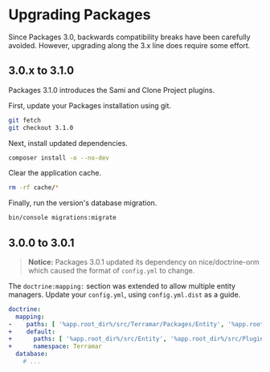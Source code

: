 Upgrading Packages
==================

Since Packages 3.0, backwards compatibility breaks have been carefully avoided. However, upgrading along the 3.x line
does require some effort.


## 3.0.x to 3.1.0

Packages 3.1.0 introduces the Sami and Clone Project plugins.

First, update your Packages installation using git.

```bash
git fetch
git checkout 3.1.0
```

Next, install updated dependencies.

```bash
composer install -o --no-dev
```

Clear the application cache.

```bash
rm -rf cache/*
```

Finally, run the version's database migration.

```bash
bin/console migrations:migrate
```


## 3.0.0 to 3.0.1

> **Notice:** Packages 3.0.1 updated its dependency on nice/doctrine-orm which caused the format of `config.yml` to change.

The `doctrine:mapping:` section was extended to allow multiple entity managers. Update your `config.yml`,
using `config.yml.dist` as a guide.

```yml
doctrine:
  mapping:
-    paths: [ '%app.root_dir%/src/Terramar/Packages/Entity', '%app.root_dir%/src/Terramar/Packages/Plugin' ]
+    default:
+      paths: [ '%app.root_dir%/src/Entity', '%app.root_dir%/src/Plugin' ]
+      namespace: Terramar
  database:
    # ...
```

